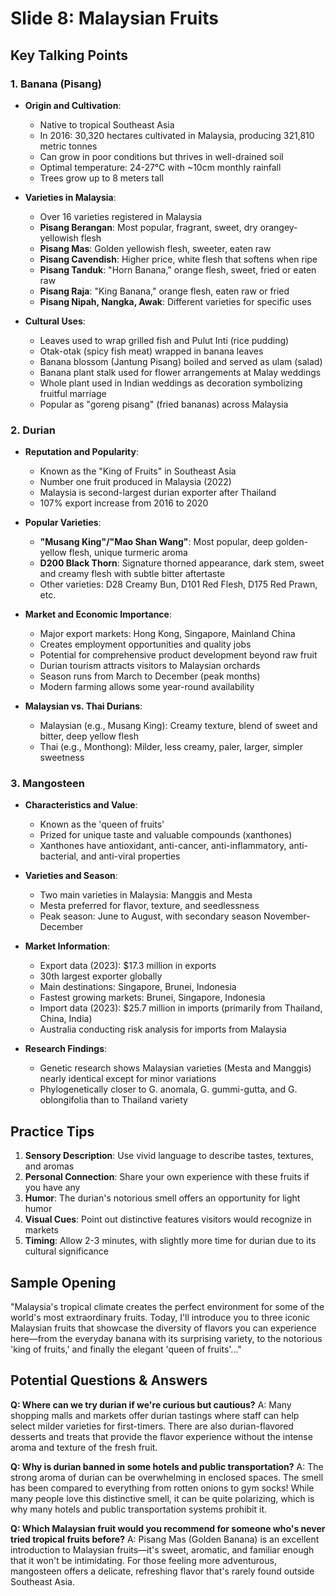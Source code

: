 # Slide 8: Malaysian Fruits

## Key Talking Points

### 1. Banana (Pisang)
- **Origin and Cultivation**:
  - Native to tropical Southeast Asia
  - In 2016: 30,320 hectares cultivated in Malaysia, producing 321,810 metric tonnes
  - Can grow in poor conditions but thrives in well-drained soil
  - Optimal temperature: 24-27°C with ~10cm monthly rainfall
  - Trees grow up to 8 meters tall

- **Varieties in Malaysia**:
  - Over 16 varieties registered in Malaysia
  - **Pisang Berangan**: Most popular, fragrant, sweet, dry orangey-yellowish flesh
  - **Pisang Mas**: Golden yellowish flesh, sweeter, eaten raw
  - **Pisang Cavendish**: Higher price, white flesh that softens when ripe
  - **Pisang Tanduk**: "Horn Banana," orange flesh, sweet, fried or eaten raw
  - **Pisang Raja**: "King Banana," orange flesh, eaten raw or fried
  - **Pisang Nipah, Nangka, Awak**: Different varieties for specific uses

- **Cultural Uses**:
  - Leaves used to wrap grilled fish and Pulut Inti (rice pudding)
  - Otak-otak (spicy fish meat) wrapped in banana leaves
  - Banana blossom (Jantung Pisang) boiled and served as ulam (salad)
  - Banana plant stalk used for flower arrangements at Malay weddings
  - Whole plant used in Indian weddings as decoration symbolizing fruitful marriage
  - Popular as "goreng pisang" (fried bananas) across Malaysia

### 2. Durian
- **Reputation and Popularity**:
  - Known as the "King of Fruits" in Southeast Asia
  - Number one fruit produced in Malaysia (2022)
  - Malaysia is second-largest durian exporter after Thailand
  - 107% export increase from 2016 to 2020

- **Popular Varieties**:
  - **"Musang King"/"Mao Shan Wang"**: Most popular, deep golden-yellow flesh, unique turmeric aroma
  - **D200 Black Thorn**: Signature thorned appearance, dark stem, sweet and creamy flesh with subtle bitter aftertaste
  - Other varieties: D28 Creamy Bun, D101 Red Flesh, D175 Red Prawn, etc.

- **Market and Economic Importance**:
  - Major export markets: Hong Kong, Singapore, Mainland China
  - Creates employment opportunities and quality jobs
  - Potential for comprehensive product development beyond raw fruit
  - Durian tourism attracts visitors to Malaysian orchards
  - Season runs from March to December (peak months)
  - Modern farming allows some year-round availability

- **Malaysian vs. Thai Durians**:
  - Malaysian (e.g., Musang King): Creamy texture, blend of sweet and bitter, deep yellow flesh
  - Thai (e.g., Monthong): Milder, less creamy, paler, larger, simpler sweetness

### 3. Mangosteen
- **Characteristics and Value**:
  - Known as the 'queen of fruits'
  - Prized for unique taste and valuable compounds (xanthones)
  - Xanthones have antioxidant, anti-cancer, anti-inflammatory, anti-bacterial, and anti-viral properties

- **Varieties and Season**:
  - Two main varieties in Malaysia: Manggis and Mesta
  - Mesta preferred for flavor, texture, and seedlessness
  - Peak season: June to August, with secondary season November-December

- **Market Information**:
  - Export data (2023): $17.3 million in exports
  - 30th largest exporter globally
  - Main destinations: Singapore, Brunei, Indonesia
  - Fastest growing markets: Brunei, Singapore, Indonesia
  - Import data (2023): $25.7 million in imports (primarily from Thailand, China, India)
  - Australia conducting risk analysis for imports from Malaysia

- **Research Findings**:
  - Genetic research shows Malaysian varieties (Mesta and Manggis) nearly identical except for minor variations
  - Phylogenetically closer to G. anomala, G. gummi-gutta, and G. oblongifolia than to Thailand variety

## Practice Tips

1. **Sensory Description**: Use vivid language to describe tastes, textures, and aromas
2. **Personal Connection**: Share your own experience with these fruits if you have any
3. **Humor**: The durian's notorious smell offers an opportunity for light humor
4. **Visual Cues**: Point out distinctive features visitors would recognize in markets
5. **Timing**: Allow 2-3 minutes, with slightly more time for durian due to its cultural significance

## Sample Opening

"Malaysia's tropical climate creates the perfect environment for some of the world's most extraordinary fruits. Today, I'll introduce you to three iconic Malaysian fruits that showcase the diversity of flavors you can experience here—from the everyday banana with its surprising variety, to the notorious 'king of fruits,' and finally the elegant 'queen of fruits'..."

## Potential Questions & Answers

**Q: Where can we try durian if we're curious but cautious?**
A: Many shopping malls and markets offer durian tastings where staff can help select milder varieties for first-timers. There are also durian-flavored desserts and treats that provide the flavor experience without the intense aroma and texture of the fresh fruit.

**Q: Why is durian banned in some hotels and public transportation?**
A: The strong aroma of durian can be overwhelming in enclosed spaces. The smell has been compared to everything from rotten onions to gym socks! While many people love this distinctive smell, it can be quite polarizing, which is why many hotels and public transportation systems prohibit it.

**Q: Which Malaysian fruit would you recommend for someone who's never tried tropical fruits before?**
A: Pisang Mas (Golden Banana) is an excellent introduction to Malaysian fruits—it's sweet, aromatic, and familiar enough that it won't be intimidating. For those feeling more adventurous, mangosteen offers a delicate, refreshing flavor that's rarely found outside Southeast Asia.

